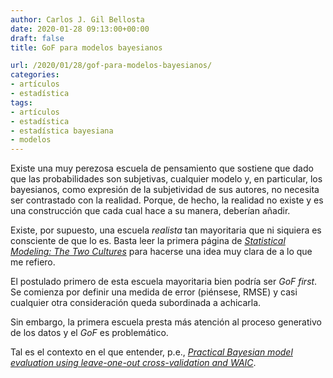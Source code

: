 ```yaml
---
author: Carlos J. Gil Bellosta
date: 2020-01-28 09:13:00+00:00
draft: false
title: GoF para modelos bayesianos

url: /2020/01/28/gof-para-modelos-bayesianos/
categories:
- artículos
- estadística
tags:
- artículos
- estadística
- estadística bayesiana
- modelos
---
```





Existe una muy perezosa escuela de pensamiento que sostiene que dado que las probabilidades son subjetivas, cualquier modelo y, en particular, los bayesianos, como expresión de la subjetividad de sus autores, no necesita ser contrastado con la realidad. Porque, de hecho, la realidad no existe y es una construcción que cada cual hace a su manera, deberían añadir.







Existe, por supuesto, una escuela _realista_ tan mayoritaria que ni siquiera es consciente de que lo es. Basta leer la primera página de _[Statistical Modeling: The Two Cultures](https://www.datanalytics.com/2016/11/07/las-dos-culturas-con-comentarios-de-2016/)_ para hacerse una idea muy clara de a lo que me refiero.







El postulado primero de esta escuela mayoritaria bien podría ser _GoF first_. Se comienza por definir una medida de error (piénsese, RMSE) y casi cualquier otra consideración queda subordinada a achicarla.







Sin embargo, la primera escuela presta más atención al proceso generativo de los datos y el _GoF_ es problemático.







Tal es el contexto en el que entender, p.e., _[Practical Bayesian model evaluation using leave-one-out cross-validation and WAIC](https://arxiv.org/abs/1507.04544)_.



